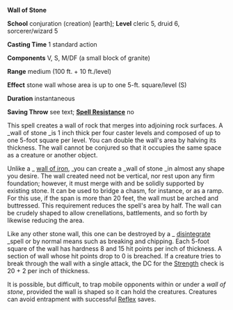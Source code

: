  **Wall of Stone**

**School** conjuration (creation) [earth]; **Level** cleric 5, druid 6, sorcerer/wizard 5

**Casting Time** 1 standard action

**Components** V, S, M/DF (a small block of granite)

**Range** medium (100 ft. + 10 ft./level)

**Effect** stone wall whose area is up to one 5-ft. square/level (S)

**Duration** instantaneous

**Saving Throw** see text; **[Spell Resistance](../glossary#_spell-resistance)** no

This spell creates a wall of rock that merges into adjoining rock surfaces. A _wall of stone _is 1 inch thick per four caster levels and composed of up to one 5-foot square per level. You can double the wall's area by halving its thickness. The wall cannot be conjured so that it occupies the same space as a creature or another object.

Unlike a _ [wall of iron](wallOfIron#_wall-of-iron), _you can create a _wall of stone _in almost any shape you desire. The wall created need not be vertical, nor rest upon any firm foundation; however, it must merge with and be solidly supported by existing stone. It can be used to bridge a chasm, for instance, or as a ramp. For this use, if the span is more than 20 feet, the wall must be arched and buttressed. This requirement reduces the spell's area by half. The wall can be crudely shaped to allow crenellations, battlements, and so forth by likewise reducing the area.

Like any other stone wall, this one can be destroyed by a _ [disintegrate](disintegrate#_disintegrate) _spell or by normal means such as breaking and chipping. Each 5-foot square of the wall has hardness 8 and 15 hit points per inch of thickness. A section of wall whose hit points drop to 0 is breached. If a creature tries to break through the wall with a single attack, the DC for the [Strength](../gettingStarted#_strength) check is 20 + 2 per inch of thickness.

It is possible, but difficult, to trap mobile opponents within or under a _wall of stone_, provided the wall is shaped so it can hold the creatures. Creatures can avoid entrapment with successful [Reflex](../combat#_reflex) saves.


